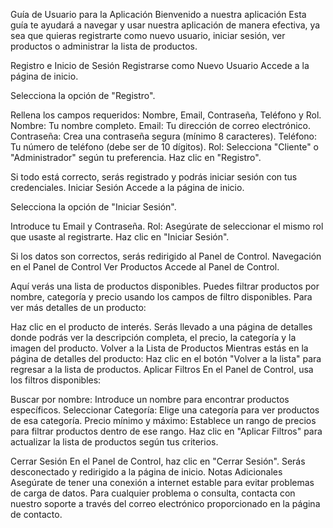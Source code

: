 Guía de Usuario para la Aplicación
Bienvenido a nuestra aplicación
Esta guía te ayudará a navegar y usar nuestra aplicación de manera efectiva, ya sea que quieras registrarte como nuevo usuario, iniciar sesión, ver productos o administrar la lista de productos.

Registro e Inicio de Sesión
Registrarse como Nuevo Usuario
Accede a la página de inicio.

Selecciona la opción de "Registro".

Rellena los campos requeridos: Nombre, Email, Contraseña, Teléfono y Rol.
Nombre: Tu nombre completo.
Email: Tu dirección de correo electrónico.
Contraseña: Crea una contraseña segura (mínimo 8 caracteres).
Teléfono: Tu número de teléfono (debe ser de 10 dígitos).
Rol: Selecciona "Cliente" o "Administrador" según tu preferencia.
Haz clic en "Registro".

Si todo está correcto, serás registrado y podrás iniciar sesión con tus credenciales.
Iniciar Sesión
Accede a la página de inicio.

Selecciona la opción de "Iniciar Sesión".

Introduce tu Email y Contraseña.
Rol: Asegúrate de seleccionar el mismo rol que usaste al registrarte.
Haz clic en "Iniciar Sesión".

Si los datos son correctos, serás redirigido al Panel de Control.
Navegación en el Panel de Control
Ver Productos
Accede al Panel de Control.

Aquí verás una lista de productos disponibles.
Puedes filtrar productos por nombre, categoría y precio usando los campos de filtro disponibles.
Para ver más detalles de un producto:

Haz clic en el producto de interés.
Serás llevado a una página de detalles donde podrás ver la descripción completa, el precio, la categoría y la imagen del producto.
Volver a la Lista de Productos
Mientras estás en la página de detalles del producto:
Haz clic en el botón "Volver a la lista" para regresar a la lista de productos.
Aplicar Filtros
En el Panel de Control, usa los filtros disponibles:

Buscar por nombre: Introduce un nombre para encontrar productos específicos.
Seleccionar Categoría: Elige una categoría para ver productos de esa categoría.
Precio mínimo y máximo: Establece un rango de precios para filtrar productos dentro de ese rango.
Haz clic en "Aplicar Filtros" para actualizar la lista de productos según tus criterios.

Cerrar Sesión
En el Panel de Control, haz clic en "Cerrar Sesión".
Serás desconectado y redirigido a la página de inicio.
Notas Adicionales
Asegúrate de tener una conexión a internet estable para evitar problemas de carga de datos.
Para cualquier problema o consulta, contacta con nuestro soporte a través del correo electrónico proporcionado en la página de contacto.
